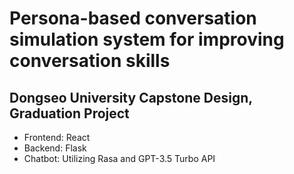 # Persona-based conversation simulation system for improving conversation skills

## Dongseo University Capstone Design, Graduation Project

- Frontend: React
- Backend: Flask
- Chatbot: Utilizing Rasa and GPT-3.5 Turbo API
